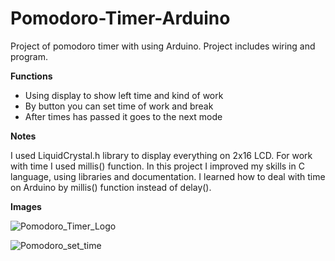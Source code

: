 # Pomodoro-Timer-Arduino
Project of pomodoro timer with using Arduino. Project includes wiring and program.

<b> Functions </b> 
- Using display to show left time and kind of work
- By button you can set time of work and break
- After times has passed it goes to the next mode

<b> Notes </b>

I used LiquidCrystal.h library to display everything on 2x16 LCD. For work with time I used millis() function.
In this project I improved my skills in C language, using libraries and documentation. I learned how to deal with time on Arduino by millis() function instead of delay().

<b> Images </b>

![Pomodoro_Timer_Logo](https://user-images.githubusercontent.com/87909623/145974781-2387940b-99f1-4fdd-87a0-4108fa115ecd.png)

![Pomodoro_set_time](https://user-images.githubusercontent.com/87909623/145974809-5efe207f-7431-4024-8dd0-17e02be42eee.png)
